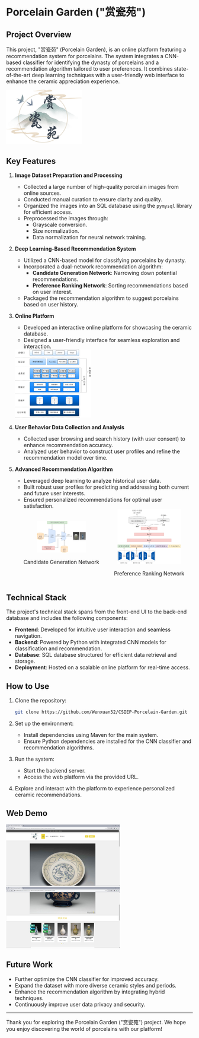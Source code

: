 # Porcelain Garden ("赏瓷苑")

## Project Overview
This project, "赏瓷苑" (Porcelain Garden), is an online platform featuring a recommendation system for porcelains. The system integrates a CNN-based classifier for identifying the dynasty of porcelains and a recommendation algorithm tailored to user preferences. It combines state-of-the-art deep learning techniques with a user-friendly web interface to enhance the ceramic appreciation experience.

<img src="src\main\resources\figures\logo.png" alt="LOGO" style="zoom:20%;" />

## Key Features

1. **Image Dataset Preparation and Processing**
   - Collected a large number of high-quality porcelain images from online sources.
   - Conducted manual curation to ensure clarity and quality.
   - Organized the images into an SQL database using the `pymysql` library for efficient access.
   - Preprocessed the images through:
     - Grayscale conversion.
     - Size normalization.
     - Data normalization for neural network training.

2. **Deep Learning-Based Recommendation System**
   - Utilized a CNN-based model for classifying porcelains by dynasty.
   - Incorporated a dual-network recommendation algorithm:
     - **Candidate Generation Network**: Narrowing down potential recommendations.
     - **Preference Ranking Network**: Sorting recommendations based on user interest.
   - Packaged the recommendation algorithm to suggest porcelains based on user history.

3. **Online Platform**
   - Developed an interactive online platform for showcasing the ceramic database.
   - Designed a user-friendly interface for seamless exploration and interaction.

   <img src="src\main\resources\figures\Structure.png" alt="structure" style="zoom:20%;" />
   
   
   
4. **User Behavior Data Collection and Analysis**
   
   - Collected user browsing and search history (with user consent) to enhance recommendation accuracy.
   - Analyzed user behavior to construct user profiles and refine the recommendation model over time.
   
5. **Advanced Recommendation Algorithm**
   - Leveraged deep learning to analyze historical user data.
   - Built robust user profiles for predicting and addressing both current and future user interests.
   - Ensured personalized recommendations for optimal user satisfaction.
   
   <div style="display: flex; justify-content: center; align-items: center;">
     <div style="text-align: center; margin: 0 20px;">
       <img src="src/main/resources/figures/RA1.png" alt="RA 1" style="zoom:20%;" />
       <p>Candidate Generation Network</p>
     </div>
     <div style="text-align: center; margin: 0 20px;">
       <img src="src/main/resources/figures/RA2.png" alt="RA 2" style="zoom:20%;" />
       <p>Preference Ranking Network</p>
     </div>
   </div>
   
   

## Technical Stack
The project's technical stack spans from the front-end UI to the back-end database and includes the following components:

- **Frontend**: Developed for intuitive user interaction and seamless navigation.
- **Backend**: Powered by Python with integrated CNN models for classification and recommendation.
- **Database**: SQL database structured for efficient data retrieval and storage.
- **Deployment**: Hosted on a scalable online platform for real-time access.

## How to Use
1. Clone the repository:
   ```bash
   git clone https://github.com/Wenxuan52/CSIEP-Porcelain-Garden.git
   ```
   
2. Set up the environment:
   - Install dependencies using Maven for the main system.
   - Ensure Python dependencies are installed for the CNN classifier and recommendation algorithms.
   
3. Run the system:
   - Start the backend server.
   - Access the web platform via the provided URL.
   
4. Explore and interact with the platform to experience personalized ceramic recommendations.

## Web Demo

<img src="src\main\resources\figures\demo1.png" alt="LOGO" style="zoom:30%;" />

<img src="src\main\resources\figures\demo2.png" alt="LOGO" style="zoom:30%;" />

## Future Work
- Further optimize the CNN classifier for improved accuracy.
- Expand the dataset with more diverse ceramic styles and periods.
- Enhance the recommendation algorithm by integrating hybrid techniques.
- Continuously improve user data privacy and security.

---

Thank you for exploring the Porcelain Garden ("赏瓷苑") project. We hope you enjoy discovering the world of porcelains with our platform!
